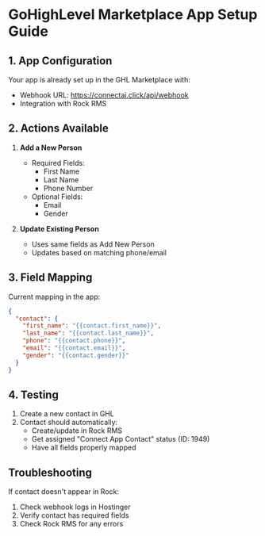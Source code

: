 # GoHighLevel Marketplace App Setup Guide

## 1. App Configuration
Your app is already set up in the GHL Marketplace with:
- Webhook URL: https://connectai.click/api/webhook
- Integration with Rock RMS

## 2. Actions Available
1. **Add a New Person**
   - Required Fields:
     - First Name
     - Last Name
     - Phone Number
   - Optional Fields:
     - Email
     - Gender

2. **Update Existing Person**
   - Uses same fields as Add New Person
   - Updates based on matching phone/email

## 3. Field Mapping
Current mapping in the app:
```json
{
  "contact": {
    "first_name": "{{contact.first_name}}",
    "last_name": "{{contact.last_name}}",
    "phone": "{{contact.phone}}",
    "email": "{{contact.email}}",
    "gender": "{{contact.gender}}"
  }
}
```

## 4. Testing
1. Create a new contact in GHL
2. Contact should automatically:
   - Create/update in Rock RMS
   - Get assigned "Connect App Contact" status (ID: 1949)
   - Have all fields properly mapped

## Troubleshooting
If contact doesn't appear in Rock:
1. Check webhook logs in Hostinger
2. Verify contact has required fields
3. Check Rock RMS for any errors 